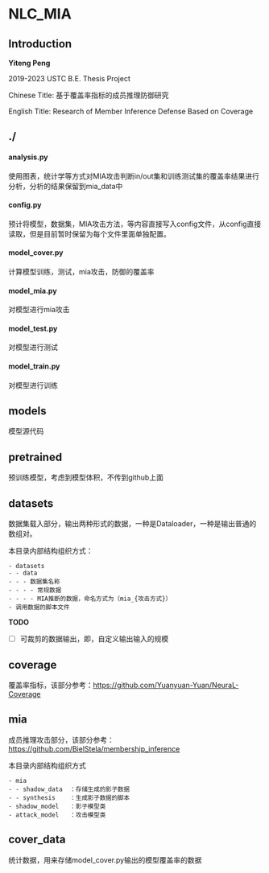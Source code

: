 # NLC_MIA

## Introduction

**Yiteng Peng** 

2019-2023 USTC B.E. Thesis Project

Chinese Title: 基于覆盖率指标的成员推理防御研究

English Title: Research of Member Inference Defense Based on Coverage

## ./

#### analysis.py

使用图表，统计学等方式对MIA攻击判断in/out集和训练测试集的覆盖率结果进行分析，分析的结果保留到mia_data中

#### config.py

预计将模型，数据集，MIA攻击方法，等内容直接写入config文件，从config直接读取，但是目前暂时保留为每个文件里面单独配置。

#### model_cover.py

计算模型训练，测试，mia攻击，防御的覆盖率

#### model_mia.py

对模型进行mia攻击

#### model_test.py

对模型进行测试

#### model_train.py

对模型进行训练

## models

模型源代码

## pretrained

预训练模型，考虑到模型体积，不传到github上面

## datasets

数据集载入部分，输出两种形式的数据，一种是Dataloader，一种是输出普通的数组对。

本目录内部结构组织方式：

```
- datasets
- - data
- - - 数据集名称
- - - - 常规数据
- - - - MIA推断的数据，命名方式为（mia_{攻击方式}）
- 调用数据的脚本文件
```

**TODO**

- [ ] 可裁剪的数据输出，即，自定义输出输入的规模

## coverage

覆盖率指标，该部分参考：https://github.com/Yuanyuan-Yuan/NeuraL-Coverage

## mia

成员推理攻击部分，该部分参考：https://github.com/BielStela/membership_inference

本目录内部结构组织方式

```
- mia
- - shadow_data  ：存储生成的影子数据
- - synthesis	 ：生成影子数据的脚本
- shadow_model	 ：影子模型类
- attack_model	 ：攻击模型类
```

## cover_data

统计数据，用来存储model_cover.py输出的模型覆盖率的数据